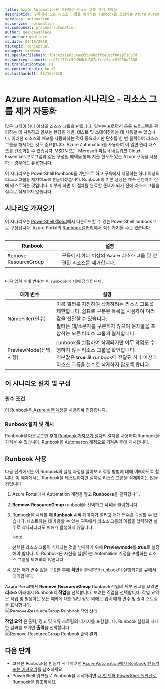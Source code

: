 ```yaml
---
title: Azure Automation을 사용하여 리소스 그룹 제거 자동화
description: 구독에서 모든 리소스 그룹을 제거하는 runbook을 포함하는 Azure Automation 시나리오의 PowerShell 워크플로 버전입니다.
services: automation
ms.service: automation
ms.component: process-automation
author: georgewallace
ms.author: gwallace
ms.date: 03/19/2018
ms.topic: conceptual
manager: carmonm
ms.openlocfilehash: f0ec42a1e62c4aa35bb6bdffce0acf00a971cb7d
ms.sourcegitcommit: eb75f177fc59d90b1b667afcfe64ac51936e2638
ms.translationtype: HT
ms.contentlocale: ko-KR
ms.lasthandoff: 05/16/2018
---
```

# <a name="azure-automation-scenario---automate-removal-of-resource-groups"></a>Azure Automation 시나리오 - 리소스 그룹 제거 자동화
많은 고객이 하나 이상의 리소스 그룹을 만듭니다. 일부는 프로덕션 응용 프로그램을 관리하는 데 사용하고 일부는 환경을 개발, 테스트 및 스테이징하는 데 사용할 수 있습니다. 이러한 리소스의 배포를 자동화하는 것이 중요하지만 단추를 한 번 클릭하여 리소스 그룹을 해제하는 것도 중요합니다. Azure Automation를 사용하여 이 일반 관리 태스크를 간소화할 수 있습니다. MSDN 또는 Microsoft 파트너 네트워크 Cloud Essentials 프로그램과 같은 구성원 혜택을 통해 지출 한도가 있는 Azure 구독을 사용하는 경우에도 유용합니다.

이 시나리오는 PowerShell Runbook을 기반으로 하고 구독에서 지정하는 하나 이상의 리소스 그룹을 제거하도록 만들어졌습니다. Runbook의 기본 설정은 계속 진행하기 전에 테스트하는 것입니다. 이렇게 하면 이 절차를 완료할 준비가 되기 전에 리소스 그룹을 실수로 삭제하지 않습니다.   

## <a name="getting-the-scenario"></a>시나리오 가져오기
이 시나리오는 [PowerShell 갤러리](https://www.powershellgallery.com/packages/Remove-ResourceGroup/1.0/DisplayScript)에서 다운로드할 수 있는 PowerShell runbook으로 구성됩니다. Azure Portal의 [Runbook 갤러리](automation-runbook-gallery.md)에서 직접 가져올 수도 있습니다.<br><br>

| Runbook | 설명 |
| --- | --- |
| Remove-ResourceGroup |구독에서 하나 이상의 Azure 리소스 그룹 및 연결된 리소스를 제거합니다. |

<br>
다음 입력 매개 변수는 이 runbook에 대해 정의됩니다.

| 매개 변수 | 설명 |
| --- | --- |
| NameFilter(필수) |이름 필터를 지정하여 삭제하려는 리소스 그룹을 제한합니다. 쉼표로 구분된 목록을 사용하여 여러 값을 전달할 수 있습니다.<br>필터는 대/소문자를 구분하지 않으며 문자열을 포함하는 모든 리소스 그룹과 일치합니다. |
| PreviewMode(선택 사항) |runbook을 실행하여 삭제되지만 아무 작업도 수행하지 않는 리소스 그룹을 확인합니다.<br>기본값은 **true** 로 runbook에 전달된 하나 이상의 리소스 그룹을 실수로 삭제하지 않도록 합니다. |

## <a name="install-and-configure-this-scenario"></a>이 시나리오 설치 및 구성
### <a name="prerequisites"></a>필수 조건
이 Runbook은 [Azure 실행 계정](automation-sec-configure-azure-runas-account.md)을 사용하여 인증합니다.    

### <a name="install-and-publish-the-runbooks"></a>Runbook 설치 및 게시
Runbook을 다운로드한 후에 [Runbook 가져오기 절차](automation-creating-importing-runbook.md#importing-a-runbook-from-a-file-into-azure-automation)의 절차를 사용하여 Runbook을 가져올 수 있습니다. Runbook을 Automation 계정으로 가져온 후에 게시합니다.

## <a name="using-the-runbook"></a>Runbook 사용
다음 단계에서는 이 Runbook의 실행 과정을 알아보고 작동 방법에 대해 이해하도록 합니다. 이 예제에서는 Runbook을 테스트하지만 실제로 리소스 그룹을 삭제하지는 않을 것입니다.  

1. Azure Portal에서 Automation 계정을 열고 **Runbooks**을 클릭합니다.
2. **Remove-ResourceGroup** runbook을 선택하고 **시작**을 클릭합니다.
3. Runbook을 시작할 때 **Runbook 시작** 페이지가 열리고 매개 변수를 구성할 수 있습니다. 테스트하는 데 사용할 수 있는 구독에서 리소스 그룹의 이름을 입력하면 실수로 삭제되더라도 피해가 발생하지 않습니다.

   > [!NOTE]
   > 선택한 리소스 그룹이 삭제되는 것을 방지하기 위해 **Previewmode**를 **true**로 설정해야 합니다. 이 Runbook은 자신을 실행하는 Automation 계정을 포함하는 리소스 그룹을 제거하지 않습니다.  
   >
   >
1. 모든 매개 변수 값을 구성한 후에 **확인**을 클릭하면 runbook이 실행되기를 큐에서 대기합니다.  

Azure Portal에서 **Remove-ResourceGroup** Runbook 작업의 세부 정보를 보려면 **리소스** 아래에서 Runbook의 **작업**을 선택합니다. 보려는 작업을 선택합니다. 작업 요약은 작업 및 발생하는 모든 예외에 대한 일반 정보 외에도 입력 매개 변수 및 출력 스트림을 표시합니다.<br> ![Remove-ResourceGroup Runbook 작업 상태](media/automation-scenario-remove-resourcegroup/remove-resourcegroup-runbook-job-status.png)

**작업 요약** 은 출력, 경고 및 오류 스트림의 메시지를 포함합니다. Runbook 실행의 자세한 결과를 보려면 **출력**을 선택합니다.<br> ![Remove-ResourceGroup Runbook 출력 결과](media/automation-scenario-remove-resourcegroup/remove-resourcegroup-runbook-job-output.png)

## <a name="next-steps"></a>다음 단계
* 고유한 Runbook을 만들기 시작하려면 [Azure Automation에서 Runbook 만들기 또는 가져오기](automation-creating-importing-runbook.md)를 참조하세요.
* PowerShell 워크플로 Runbook을 시작하려면 [내 첫 번째 PowerShell 워크플로 Runbook](automation-first-runbook-textual.md)을 참조하세요.
